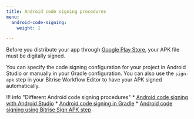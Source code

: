 ```yaml
---
title: Android code signing procedures
menu:
  android-code-signing:
    weight: 1

---
```

Before you distribute your app through [Google Play Store](https://play.google.com/store/apps), your APK file must be digitally signed.

You can specify the code signing configuration for your project in Android Studio or manually in your Gradle configuration. You can also use the `sign-apk` step in your Bitrise Workflow Editor to have your APK signed automatically.

!!! info "Different Android code signing procedures"
    * [Android code signing with Android Studio](/code-signing/android-code-signing/android-code-signing-with-android-studio/)
    * [Android code signing in Gradle](/code-signing/android-code-signing/android-code-signing-in-gradle/)
    * [Android code signing using Bitrise Sign APK step](/code-signing/android-code-signing/android-code-signing-using-bitrise-sign-apk-step/)
